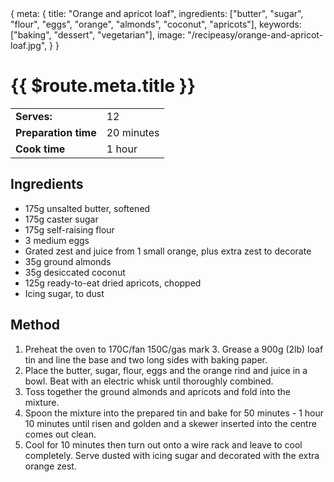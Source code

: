 <route>
{
  meta: {
    title: "Orange and apricot loaf",
    ingredients: ["butter", "sugar", "flour", "eggs", "orange", "almonds", "coconut", "apricots"],
    keywords: ["baking", "dessert", "vegetarian"],
    image: "/recipeasy/orange-and-apricot-loaf.jpg",
  }
}
</route>

<RecipeLayout>

# {{ $route.meta.title }}

|                      |            |
| -------------------- | ---------- |
| **Serves:**          | 12         |
| **Preparation time** | 20 minutes |
| **Cook time**        | 1 hour     |

## Ingredients

- 175g unsalted butter, softened
- 175g caster sugar
- 175g self-raising flour
- 3 medium eggs
- Grated zest and juice from 1 small orange, plus extra zest to decorate
- 35g ground almonds
- 35g desiccated coconut
- 125g ready-to-eat dried apricots, chopped
- Icing sugar, to dust

## Method

1. Preheat the oven to 170C/fan 150C/gas mark 3. Grease a 900g (2lb) loaf tin and line the base and two long sides with baking paper.
2. Place the butter, sugar, flour, eggs and the orange rind and juice in a bowl. Beat with an electric whisk until thoroughly combined.
3. Toss together the ground almonds and apricots and fold into the mixture.
4. Spoon the mixture into the prepared tin and bake for 50 minutes - 1 hour 10 minutes until risen and golden and a skewer inserted into the centre comes out clean.
5. Cool for 10 minutes then turn out onto a wire rack and leave to cool completely. Serve dusted with icing sugar and decorated with the extra orange zest.

</RecipeLayout>
